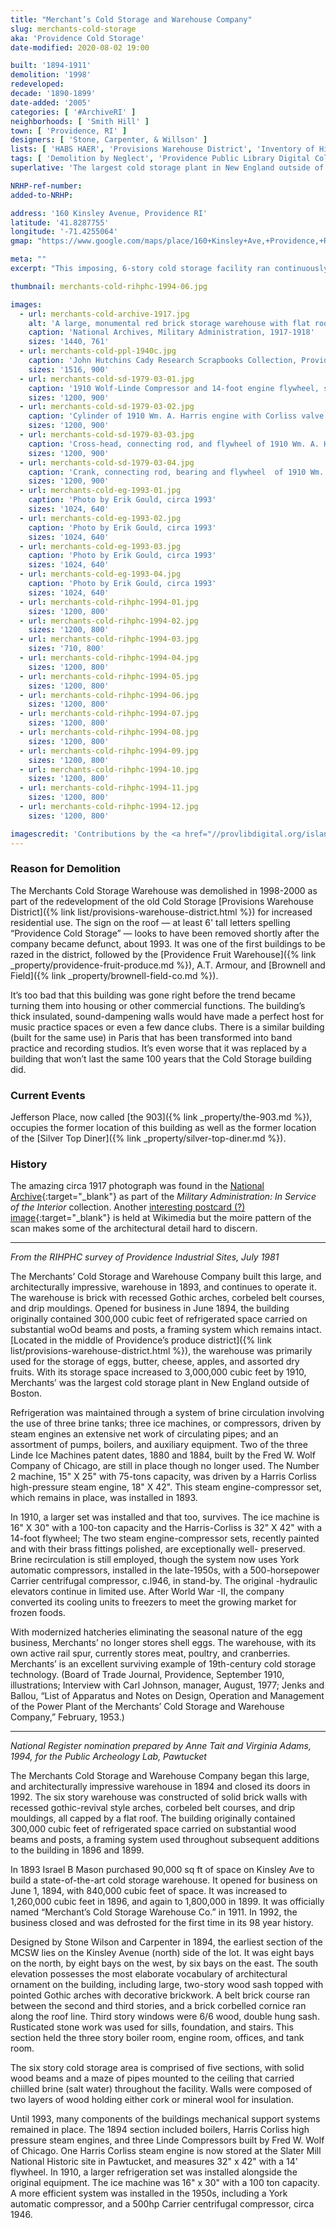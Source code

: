 ```yaml
---
title: "Merchant’s Cold Storage and Warehouse Company"
slug: merchants-cold-storage
aka: 'Providence Cold Storage'
date-modified: 2020-08-02 19:00

built: '1894-1911'
demolition: '1998'
redeveloped: 
decade: '1890-1899'
date-added: '2005'
categories: [ '#ArchiveRI' ]
neighborhoods: [ 'Smith Hill' ]
town: [ 'Providence, RI' ]
designers: [ 'Stone, Carpenter, & Willson' ]
lists: [ 'HABS HAER', 'Provisions Warehouse District', 'Inventory of Historic Engineering & Industrial Sites 1978' ]
tags: [ 'Demolition by Neglect', 'Providence Public Library Digital Collections', 'The Superlatives' ]
superlative: 'The largest cold storage plant in New England outside of Boston with nearly 3 million cubic feet of storage by 1910'

NRHP-ref-number:
added-to-NRHP:

address: '160 Kinsley Avenue, Providence RI'
latitude: '41.8287755'
longitude: '-71.4255064'
gmap: "https://www.google.com/maps/place/160+Kinsley+Ave,+Providence,+RI+02908/@41.8287755,-71.4255064,17z/data=!3m1!4b1!4m5!3m4!1s0x89e4450f2606c039:0x1658ce4ce4095854!8m2!3d41.8287755!4d-71.4233177"

meta: ""
excerpt: "This imposing, 6-story cold storage facility ran continuously for 98 years. It fell to the wrecking ball before converting these buildings became the cool thing to do"

thumbnail: merchants-cold-rihphc-1994-06.jpg

images:
  - url: merchants-cold-archive-1917.jpg
    alt: 'A large, monumental red brick storage warehouse with flat roof. Architectural details include brick corbels, half-round arched window openings, and drip mouldings. Windows are small but the design looks more open. The entire building was refridgerated using chilled salt water curculating in large pipes throughout.'
    caption: 'National Archives, Military Administration, 1917-1918'
    sizes: '1440, 761'
  - url: merchants-cold-ppl-1940c.jpg
    caption: 'John Hutchins Cady Research Scrapbooks Collection, Providence Public Library, circa 1940 (guess)'
    sizes: '1516, 900'
  - url: merchants-cold-sd-1979-03-01.jpg
    caption: '1910 Wolf-Linde Compressor and 14-foot engine flywheel, side view — Steve Dunwell, Photographer, March 1979'
    sizes: '1200, 900'
  - url: merchants-cold-sd-1979-03-02.jpg
    caption: 'Cylinder of 1910 Wm. A. Harris engine with Corliss valve gear — Steve Dunwell, Photographer, March 1979'
    sizes: '1200, 900'
  - url: merchants-cold-sd-1979-03-03.jpg
    caption: 'Cross-head, connecting rod, and flywheel of 1910 Wm. A. Harris engine — Steve Dunwell, Photographer, March 1979'
    sizes: '1200, 900'
  - url: merchants-cold-sd-1979-03-04.jpg
    caption: 'Crank, connecting rod, bearing and flywheel  of 1910 Wm. A. Harris engine — Steve Dunwell, Photographer, March 1979'
    sizes: '1200, 900'
  - url: merchants-cold-eg-1993-01.jpg
    caption: 'Photo by Erik Gould, circa 1993'
    sizes: '1024, 640'
  - url: merchants-cold-eg-1993-02.jpg
    caption: 'Photo by Erik Gould, circa 1993'
    sizes: '1024, 640'
  - url: merchants-cold-eg-1993-03.jpg
    caption: 'Photo by Erik Gould, circa 1993'
    sizes: '1024, 640'
  - url: merchants-cold-eg-1993-04.jpg
    caption: 'Photo by Erik Gould, circa 1993'
    sizes: '1024, 640'
  - url: merchants-cold-rihphc-1994-01.jpg
    sizes: '1200, 800'
  - url: merchants-cold-rihphc-1994-02.jpg
    sizes: '1200, 800'
  - url: merchants-cold-rihphc-1994-03.jpg
    sizes: '710, 800'
  - url: merchants-cold-rihphc-1994-04.jpg
    sizes: '1200, 800'
  - url: merchants-cold-rihphc-1994-05.jpg
    sizes: '1200, 800'
  - url: merchants-cold-rihphc-1994-06.jpg
    sizes: '1200, 800'
  - url: merchants-cold-rihphc-1994-07.jpg
    sizes: '1200, 800'
  - url: merchants-cold-rihphc-1994-08.jpg
    sizes: '1200, 800'
  - url: merchants-cold-rihphc-1994-09.jpg
    sizes: '1200, 800'
  - url: merchants-cold-rihphc-1994-10.jpg
    sizes: '1200, 800'
  - url: merchants-cold-rihphc-1994-11.jpg
    sizes: '1200, 800'
  - url: merchants-cold-rihphc-1994-12.jpg
    sizes: '1200, 800'

imagescredit: 'Contributions by the <a href="//provlibdigital.org/islandora/object/islandora%3A036-03" target="_blank">John Hutchins Cady Research Scrapbooks Collection</a> at the Providence Public Library, Steve Dunwell, Virginia Adams & Anne Tait, and Erik Gould'
---
```


### Reason for Demolition

The Merchants Cold Storage Warehouse was demolished in 1998-2000 as part of the redevelopment of the old Cold Storage [Provisions Warehouse District]({% link list/provisions-warehouse-district.html %}) for increased residential use. The sign on the roof — at least 6' tall letters spelling “Providence Cold Storage” — looks to have been removed shortly after the company became defunct, about 1993. It was one of the first buildings to be razed in the district, followed by the [Providence Fruit Warehouse]({% link _property/providence-fruit-produce.md %}), A.T. Armour, and [Brownell and Field]({% link _property/brownell-field-co.md %}). 

It’s too bad that this building was gone right before the trend became turning them into housing or other commercial functions. The building’s thick insulated, sound-dampening walls would have made a perfect host for music practice spaces or even a few dance clubs. There is a similar building (built for the same use) in Paris that has been transformed into band practice and recording studios. It’s even worse that it was replaced by a building that won’t last the same 100 years that the Cold Storage building did.


### Current Events

Jefferson Place, now called [the 903]({% link _property/the-903.md %}), occupies the former location of this building as well as the former location of the [Silver Top Diner]({% link _property/silver-top-diner.md %}). 


### History

The amazing circa 1917 photograph was found in the [National Archive](//catalog.archives.gov/id/45500854){:target="_blank"} as part of the _Military Administration: In Service of the Interior_ collection. Another [interesting postcard (?) image](//commons.wikimedia.org/wiki/File:Merchants%27_Freezing_and_Cold_Storage_Company,_Providence,_Rhode_Island.jpg){:target="_blank"} is held at Wikimedia but the moire pattern of the scan makes some of the architectural detail hard to discern. 

***

_From the RIHPHC survey of Providence Industrial Sites, July 1981_

The Merchants’ Cold Storage and Warehouse Company built this large, and architecturally impressive, warehouse in 1893, and continues to operate it. The warehouse is brick with recessed Gothic arches, corbeled belt courses, and drip mouldings. Opened for business in June 1894, the building originally contained 300,000 cubic feet of refrigerated space carried on substantial woOd beams and posts, a framing system which remains intact. [Located in the middle of Providence’s produce district]({% link list/provisions-warehouse-district.html %}), the warehouse was primarily used for the storage of eggs, butter, cheese, apples, and assorted dry fruits. With its storage space increased to 3,000,000 cubic feet by 1910, Merchants’ was the largest cold storage plant in New England outside of Boston. 

Refrigeration was maintained through a system of brine circulation involving the use of three brine tanks; three ice machines, or compressors, driven by steam engines an extensive net work of circulating pipes; and an assortment of pumps, boilers, and auxiliary equipment. Two of the three Linde Ice Machines patent dates, 1880 and 1884, built by the Fred W. Wolf Company of Chicago, are still in place though no longer used. The Number 2 machine, 15" X 25" with 75-tons capacity, was driven by a Harris Corliss high-pressure steam engine, 18" X 42". This steam engine-compressor set, which remains in place, was installed in 1893. 

In 1910, a larger set was installed and that too, survives. The ice machine is 16" X 30" with a 100-ton capacity and the Harris-Corliss is 32" X 42" with a 14-foot flywheel; The two steam engine-compressor sets, recently painted and with their brass fittings polished, are exceptionally well- preserved. Brine recirculation is still employed, though the system now uses York automatic compressors, installed in the late-1950s, with a 500-horsepower Carrier centrifugal compressor, c.l946, in stand-by. The original -hydraulic elevators continue in limited use. After World War -II, the company converted its cooling units to freezers to meet the growing market for frozen foods. 

With modernized hatcheries eliminating the seasonal nature of the egg business, Merchants’ no longer stores shell eggs. The warehouse, with its own active rail spur, currently stores meat, poultry, and cranberries. Merchants’ is an excellent surviving example of 19th-century cold storage technology. (Board of Trade Journal, Providence, September 1910, illustrations; Interview with Carl Johnson, manager, August, 1977; Jenks and Ballou, “List of Apparatus and Notes on Design, Operation and Management of the Power Plant of the Merchants’ Cold Storage and Warehouse Company,” February, 1953.)

***

_National Register nomination prepared by Anne Tait and Virginia Adams, 1994, for the Public Archeology Lab, Pawtucket_

The Merchants Cold Storage and Warehouse Company began this large, and architecturally impressive warehouse in 1894 and closed its doors in 1992. The six story warehouse was constructed of solid brick walls with recessed gothic-revival style arches, corbeled belt courses, and drip mouldings, all capped by a flat roof. The building originally contained 300,000 cubic feet of refrigerated space carried on substantial wood beams and posts, a framing system used throughout subsequent additions to the building in 1896 and 1899.

In 1893 Israel B Mason purchased 90,000 sq ft of space on Kinsley Ave to build a state-of-the-art cold storage warehouse. It opened for business on June 1, 1894, with 840,000 cubic feet of space. It was increased to 1,260,000 cubic feet in 1896, and again to 1,800,000 in 1899. It was officially named “Merchant’s Cold Storage Warehouse Co.” in 1911. In 1992, the business closed and was defrosted for the first time in its 98 year history.

Designed by Stone Wilson and Carpenter in 1894, the earliest section of the MCSW lies on the Kinsley Avenue (north) side of the lot. It was eight bays on the north, by eight bays on the west, by six bays on the east. The south elevation possesses the most elaborate vocabulary of architectural ornament on the building, including large, two-story wood sash topped with pointed Gothic arches with decorative brickwork. A belt brick course ran between the second and third stories, and a brick corbelled cornice ran along the roof line. Third story windows were 6/6 wood, double hung sash. Rusticated stone work was used for sills, foundation, and stairs. This section held the three story boiler room, engine room, offices, and tank room.

The six story cold storage area is comprised of five sections, with solid wood beams and a maze of pipes mounted to the ceiling that carried chiilled brine (salt water) throughout the facility. Walls were composed of two layers of wood holding either cork or mineral wool for insulation.

Until 1993, many components of the buildings mechanical support systems remained in place. The 1894 section included boilers, Harris Corliss high pressure steam engines, and three Linde Compressors built by Fred W. Wolf of Chicago. One Harris Corliss steam engine is now stored at the Slater Mill National Historic site in Pawtucket, and measures 32" x 42" with a 14' flywheel. In 1910, a larger refrigeration set was installed alongside the original equipment. The ice machine was 16" x 30" with a 100 ton capacity. A more efficient system was installed in the 1950s, including a York automatic compressor, and a 500hp Carrier centrifugal compressor, circa 1946.
